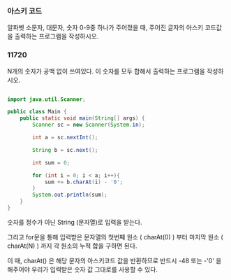 ### 아스키 코드

알파벳 소문자, 대문자, 숫자 0-9중 하나가 주어졌을 때, 주어진 글자의 아스키 코드값을 출력하는 프로그램을 작성하시오.


### 11720

N개의 숫자가 공백 없이 쓰여있다. 이 숫자를 모두 합해서 출력하는 프로그램을 작성하시오.

```java

import java.util.Scanner;

public class Main {
    public static void main(String[] args) {
        Scanner sc = new Scanner(System.in);

        int a = sc.nextInt();

        String b = sc.next();

        int sum = 0;

        for (int i = 0; i < a; i++){
            sum += b.charAt(i) - '0';
        }
        System.out.println(sum);
    }
}

```

숫자를 정수가 아닌 String (문자열)로 입력을 받는다.

그리고 for문을 통해 입력받은 문자열의 첫번째 원소 ( charAt(0) ) 부터 마지막 원소 ( charAt(N) ) 까지 각 원소의 누적 합을 구하면 된다.

이 때, charAt() 은 해당 문자의 아스키코드 값을 반환하므로 반드시 -48 또는 -'0' 을 해주어야 우리가 입력받은 숫자 값 그대로를 사용할 수 있다.


<br/>

###
